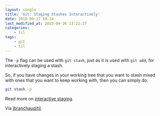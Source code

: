 ```yaml
---
layout: single
title: 'Git: Staging Stashes Interactively'
date: 2018-09-27 10:14
last_modified_at: 2023-04-26 13:22:37
categories:
    - til
tags:
    - git
    - til
---
```


The `-p` flag can be used with `git stash`, just as it is used with `git add`,
for interactively staging a stash.

So, if you have changes in your working tree that you want to stash mixed
with ones that you want to keep working with, then you can simply do:

```bash
git stash -p
```

Read more on [interactive
staging](https://git-scm.com/book/en/v2/Git-Tools-Interactive-Staging).

Via [jbranchaud/til](https://github.com/jbranchaud/til).
